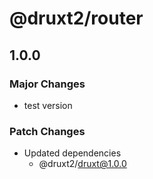# @druxt2/router

## 1.0.0

### Major Changes

- test version

### Patch Changes

- Updated dependencies
  - @druxt2/druxt@1.0.0

